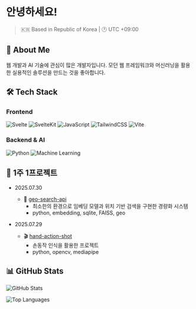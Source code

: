 # 안녕하세요!

> 🇰🇷 Based in Republic of Korea | 🕐 UTC +09:00

## 🚀 About Me

웹 개발과 AI 기술에 관심이 많은 개발자입니다. 모던 웹 프레임워크와 머신러닝을 활용한 실용적인 솔루션을 만드는 것을 좋아합니다.

## 🛠️ Tech Stack

### Frontend
![Svelte](https://img.shields.io/badge/Svelte-FF3E00?style=for-the-badge&logo=svelte&logoColor=white)
![SvelteKit](https://img.shields.io/badge/SvelteKit-FF3E00?style=for-the-badge&logo=svelte&logoColor=white)
![JavaScript](https://img.shields.io/badge/JavaScript-F7DF1E?style=for-the-badge&logo=javascript&logoColor=black)
![TailwindCSS](https://img.shields.io/badge/Tailwind_CSS-38B2AC?style=for-the-badge&logo=tailwind-css&logoColor=white)
![Vite](https://img.shields.io/badge/Vite-646CFF?style=for-the-badge&logo=vite&logoColor=white)

### Backend & AI
![Python](https://img.shields.io/badge/Python-3776AB?style=for-the-badge&logo=python&logoColor=white)
![Machine Learning](https://img.shields.io/badge/Machine_Learning-FF6F00?style=for-the-badge&logo=tensorflow&logoColor=white)

## 📌 1주 1프로젝트

- 2025.07.30
  - 🚩 [geo-search-api](https://github.com/jhleee/geo-search-api)
      - 최소한의 환경으로 임베딩 모델과 위치 기반 검색을 구현한 경량화 시스템
      - python, embedding, sqlite, FAISS, geo

- 2025.07.29
  -  🎬 [hand-action-shot](https://github.com/jhleee/hand-action-shot)
      -  손동작 인식을 활용한 프로젝트
      - python, opencv, mediapipe

## 📊 GitHub Stats

![GitHub Stats](https://github-readme-stats.vercel.app/api?username=jhleee&show_icons=true&theme=radical&include_all_commits=true&count_private=true)

![Top Languages](https://github-readme-stats.vercel.app/api/top-langs/?username=jhleee&layout=compact&theme=radical)

